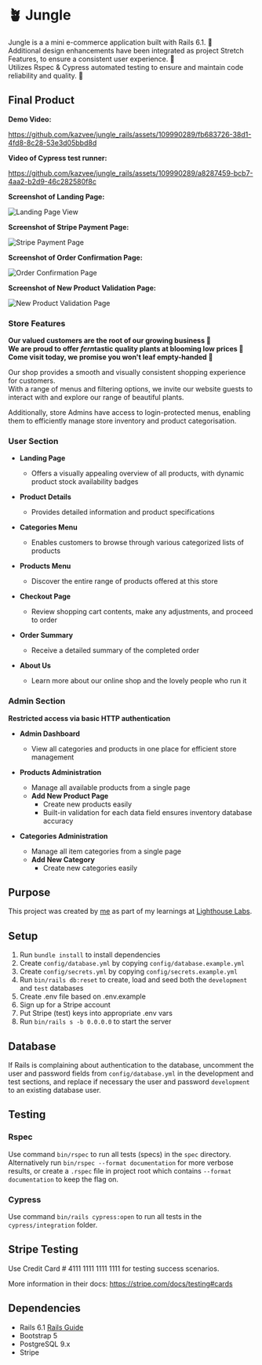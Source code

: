 # 🪴 Jungle 

Jungle is a a mini e-commerce application built with Rails 6.1. 🚂\
Additional design enhancements have been integrated as project Stretch Features, to ensure a consistent user experience. 🌿\
Utilizes Rspec & Cypress automated testing to ensure and maintain code reliability and quality. 🧪

## Final Product

**Demo Video:**

https://github.com/kazvee/jungle_rails/assets/109990289/fb683726-38d1-4fd8-8c28-53e3d05bbd8d

**Video of Cypress test runner:**

https://github.com/kazvee/jungle_rails/assets/109990289/a8287459-bcb7-4aa2-b2d9-46c282580f8c

**Screenshot of Landing Page:**

![Landing Page View](app/assets/images/readme/Landing_Page_Screenshot.png)

**Screenshot of Stripe Payment Page:**  

![Stripe Payment Page](app/assets/images/readme/Stripe_Payment_Screenshot.png)

**Screenshot of Order Confirmation Page:**  

![Order Confirmation Page](app/assets/images/readme/Order_Confirmation_Screenshot.png)

**Screenshot of New Product Validation Page:**  

![New Product Validation Page](app/assets/images/readme/New_Product_Validation_Screenshot.png)

### Store Features

**Our valued customers are the root of our growing business 🌱**\
**We are proud to offer *fern*tastic quality plants at blooming low prices 🌸**\
**Come visit today, we promise you won't leaf empty-handed 🌿**

Our shop provides a smooth and visually consistent shopping experience for customers.\
With a range of menus and filtering options, we invite our website guests to interact with and explore our range of beautiful plants.

Additionally, store Admins have access to login-protected menus, enabling them to efficiently manage store inventory and product categorisation.

### User Section

* **Landing Page**
  - Offers a visually appealing overview of all products, with dynamic product stock availability badges

* **Product Details**
  - Provides detailed information and product specifications

* **Categories Menu**
  - Enables customers to browse through various categorized lists of products

* **Products Menu**
  - Discover the entire range of products offered at this store

* **Checkout Page**
  - Review shopping cart contents, make any adjustments, and proceed to order

* **Order Summary**
  - Receive a detailed summary of the completed order

* **About Us**
  - Learn more about our online shop and the lovely people who run it

### Admin Section

**Restricted access via basic HTTP authentication**

* **Admin Dashboard**
  - View all categories and products in one place for efficient store management

* **Products Administration**
  - Manage all available products from a single page
  - **Add New Product Page**
    - Create new products easily
    - Built-in validation for each data field ensures inventory database accuracy

* **Categories Administration**
  - Manage all item categories from a single page
  - **Add New Category**
    - Create new categories easily

## Purpose

This project was created by [me](https://github.com/kazvee) as part of my learnings at [Lighthouse Labs](https://www.lighthouselabs.ca/en/web-development-flex-program).

## Setup

1. Run `bundle install` to install dependencies
2. Create `config/database.yml` by copying `config/database.example.yml`
3. Create `config/secrets.yml` by copying `config/secrets.example.yml`
4. Run `bin/rails db:reset` to create, load and seed both the `development` and `test` databases
5. Create .env file based on .env.example
6. Sign up for a Stripe account
7. Put Stripe (test) keys into appropriate .env vars
8. Run `bin/rails s -b 0.0.0.0` to start the server

## Database

If Rails is complaining about authentication to the database, uncomment the user and password fields from `config/database.yml` in the development and test sections, and replace if necessary the user and password `development` to an existing database user.

## Testing

### Rspec

Use command `bin/rspec` to run all tests (specs) in the `spec` directory.\
Alternatively run `bin/rspec --format documentation` for more verbose results, or create a `.rspec` file in project root which contains `--format documentation` to keep the flag on.

### Cypress

Use command `bin/rails cypress:open` to run all tests in the `cypress/integration` folder.

## Stripe Testing

Use Credit Card # 4111 1111 1111 1111 for testing success scenarios.

More information in their docs: <https://stripe.com/docs/testing#cards>

## Dependencies

- Rails 6.1 [Rails Guide](http://guides.rubyonrails.org/v6.1/)
- Bootstrap 5
- PostgreSQL 9.x
- Stripe
